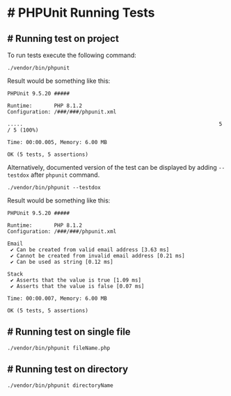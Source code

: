 # # PHPUnit Running Tests

##  # Running test on project
To run tests execute the following command:

```console
./vendor/bin/phpunit
```

Result would be something like this:
```console
PHPUnit 9.5.20 #####

Runtime:       PHP 8.1.2
Configuration: /###/###/phpunit.xml

.....                                                               5 / 5 (100%)

Time: 00:00.005, Memory: 6.00 MB

OK (5 tests, 5 assertions)
```

Alternatively, documented version of the test can be displayed by adding `--testdox` after `phpunit` command.
```console
./vendor/bin/phpunit --testdox
```

Result would be something like this:
```console
PHPUnit 9.5.20 #####

Runtime:       PHP 8.1.2
Configuration: /###/###/phpunit.xml

Email
 ✔ Can be created from valid email address [3.63 ms]
 ✔ Cannot be created from invalid email address [0.21 ms]
 ✔ Can be used as string [0.12 ms]

Stack
 ✔ Asserts that the value is true [1.09 ms]
 ✔ Asserts that the value is false [0.07 ms]

Time: 00:00.007, Memory: 6.00 MB

OK (5 tests, 5 assertions)
```

## # Running test on single file
```console
./vendor/bin/phpunit fileName.php
```

## # Running test on directory
```console
./vendor/bin/phpunit directoryName
```